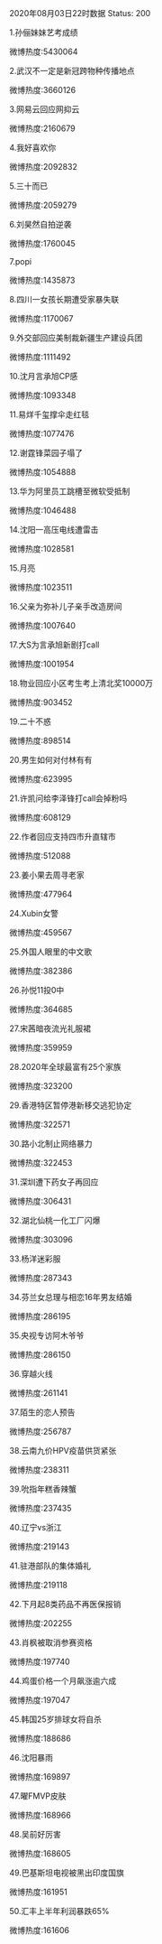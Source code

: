 2020年08月03日22时数据
Status: 200

1.孙俪妹妹艺考成绩

微博热度:5430064

2.武汉不一定是新冠跨物种传播地点

微博热度:3660126

3.网易云回应网抑云

微博热度:2160679

4.我好喜欢你

微博热度:2092832

5.三十而已

微博热度:2059279

6.刘昊然自拍逆袭

微博热度:1760045

7.popi

微博热度:1435873

8.四川一女孩长期遭受家暴失联

微博热度:1170067

9.外交部回应美制裁新疆生产建设兵团

微博热度:1111492

10.沈月言承旭CP感

微博热度:1093348

11.易烊千玺撑伞走红毯

微博热度:1077476

12.谢霆锋菜园子塌了

微博热度:1054888

13.华为阿里员工跳槽至微软受抵制

微博热度:1046488

14.沈阳一高压电线遭雷击

微博热度:1028581

15.月亮

微博热度:1023511

16.父亲为弥补儿子亲手改造房间

微博热度:1007640

17.大S为言承旭新剧打call

微博热度:1001954

18.物业回应小区考生考上清北奖10000万

微博热度:903452

19.二十不惑

微博热度:898514

20.男生如何对付林有有

微博热度:623995

21.许凯问给李泽锋打call会掉粉吗

微博热度:608129

22.作者回应支持四市升直辖市

微博热度:512088

23.姜小果去周寻老家

微博热度:477964

24.Xubin女警

微博热度:459567

25.外国人眼里的中文歌

微博热度:382386

26.孙悦11投0中

微博热度:364685

27.宋茜暗夜流光礼服裙

微博热度:359959

28.2020年全球最富有25个家族

微博热度:323200

29.香港特区暂停港新移交逃犯协定

微博热度:322571

30.路小北制止网络暴力

微博热度:322453

31.深圳遭下药女子再回应

微博热度:306431

32.湖北仙桃一化工厂闪爆

微博热度:303096

33.杨洋迷彩服

微博热度:287343

34.芬兰女总理与相恋16年男友结婚

微博热度:286195

35.央视专访阿木爷爷

微博热度:286150

36.穿越火线

微博热度:261141

37.陌生的恋人预告

微博热度:256787

38.云南九价HPV疫苗供货紧张

微博热度:238311

39.吮指年糕香辣蟹

微博热度:237435

40.辽宁vs浙江

微博热度:219143

41.驻港部队的集体婚礼

微博热度:219118

42.下月起8类药品不再医保报销

微博热度:202255

43.肖枫被取消参赛资格

微博热度:197740

44.鸡蛋价格一个月飙涨逾六成

微博热度:197047

45.韩国25岁排球女将自杀

微博热度:188686

46.沈阳暴雨

微博热度:169897

47.曜FMVP皮肤

微博热度:168966

48.吴前好厉害

微博热度:168605

49.巴基斯坦电视被黑出印度国旗

微博热度:161951

50.汇丰上半年利润暴跌65%

微博热度:161606

